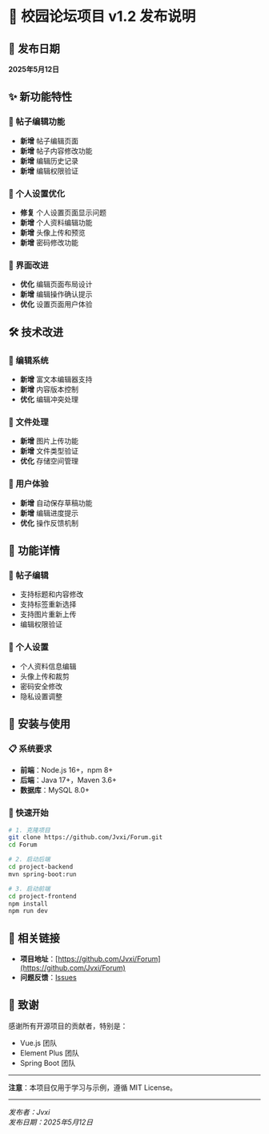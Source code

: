 # 🚀 校园论坛项目 v1.2 发布说明

## 📅 发布日期
**2025年5月12日**

## ✨ 新功能特性

### 🎯 帖子编辑功能
- **新增** 帖子编辑页面
- **新增** 帖子内容修改功能
- **新增** 编辑历史记录
- **新增** 编辑权限验证

### 🔧 个人设置优化
- **修复** 个人设置页面显示问题
- **新增** 个人资料编辑功能
- **新增** 头像上传和预览
- **新增** 密码修改功能

### 🎨 界面改进
- **优化** 编辑页面布局设计
- **新增** 编辑操作确认提示
- **优化** 设置页面用户体验

## 🛠️ 技术改进

### 🎯 编辑系统
- **新增** 富文本编辑器支持
- **新增** 内容版本控制
- **优化** 编辑冲突处理

### 🔧 文件处理
- **新增** 图片上传功能
- **新增** 文件类型验证
- **优化** 存储空间管理

### 🎨 用户体验
- **新增** 自动保存草稿功能
- **新增** 编辑进度提示
- **优化** 操作反馈机制

## 📱 功能详情

### 🎯 帖子编辑
- 支持标题和内容修改
- 支持标签重新选择
- 支持图片重新上传
- 编辑权限验证

### 🔧 个人设置
- 个人资料信息编辑
- 头像上传和裁剪
- 密码安全修改
- 隐私设置调整

## 🚀 安装与使用

### 📋 系统要求
- **前端**：Node.js 16+，npm 8+
- **后端**：Java 17+，Maven 3.6+
- **数据库**：MySQL 8.0+

### 🚀 快速开始
```bash
# 1. 克隆项目
git clone https://github.com/Jvxi/Forum.git
cd Forum

# 2. 启动后端
cd project-backend
mvn spring-boot:run

# 3. 启动前端
cd project-frontend
npm install
npm run dev
```

## 🔗 相关链接

- **项目地址**：[https://github.com/Jvxi/Forum](https://github.com/Jvxi/Forum)
- **问题反馈**：[Issues](https://github.com/Jvxi/Forum/issues)

## 🙏 致谢

感谢所有开源项目的贡献者，特别是：
- Vue.js 团队
- Element Plus 团队
- Spring Boot 团队

---

**注意**：本项目仅用于学习与示例，遵循 MIT License。

---

*发布者：Jvxi*  
*发布日期：2025年5月12日*

